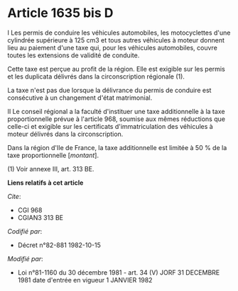 # Article 1635 bis D

I  Les permis de conduire les véhicules automobiles, les motocyclettes d'une cylindrée supérieure à 125 cm3 et tous autres
véhicules à moteur donnent lieu au paiement d'une taxe qui, pour les véhicules automobiles, couvre toutes les extensions de
validité de conduite.

Cette taxe est perçue au profit de la région. Elle est exigible sur les permis et les duplicata délivrés dans la
circonscription régionale (1).

La taxe n'est pas due lorsque la délivrance du permis de conduire est consécutive à un changement d'état matrimonial.

II  Le conseil régional a la faculté d'instituer une taxe additionnelle à la taxe proportionnelle prévue à l'article 968,
soumise aux mêmes réductions que celle-ci et exigible sur les certificats d'immatriculation des véhicules à moteur délivrés
dans la circonscription.

Dans la région d'Ile de France, la taxe additionnelle est limitée à 50 % de la taxe proportionnelle [*montant*].

(1)  Voir annexe III, art. 313 BE.

**Liens relatifs à cet article**

_Cite_:

  - CGI 968
  - CGIAN3 313 BE

_Codifié par_:

  - Décret n°82-881 1982-10-15

_Modifié par_:

  - Loi n°81-1160 du 30 décembre 1981 - art. 34 (V) JORF 31 DECEMBRE 1981 date d'entrée en vigueur 1 JANVIER 1982
